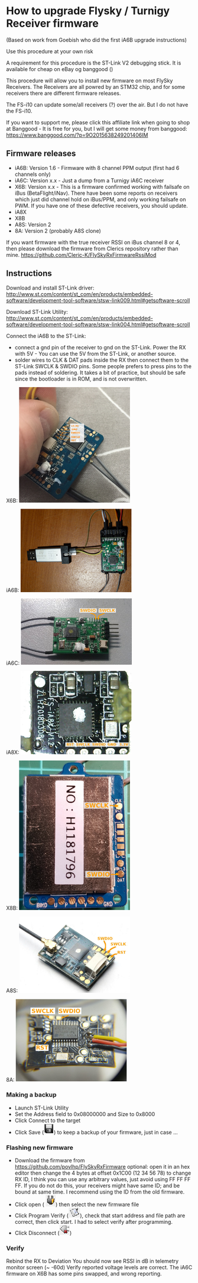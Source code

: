# How to upgrade Flysky / Turnigy Receiver firmware
(Based on work from Goebish who did the first iA6B upgrade instructions)

Use this procedure at your own risk 

A requirement for this procedure is the ST-Link V2 debugging stick. It is available for cheap on eBay og banggood ()

This procedure will allow you to install new firmware on most FlySky Receivers. The Receivers are all powred by an STM32 chip, and for some receivers there are different firmware releases.

The FS-i10 can update some/all receivers (?) over the air. But I do not have the FS-i10.

If you want to support me, please click this affiliate link when going to shop at Banggood - It is free for you, but I will get some money from banggood: 
https://www.banggood.com/?p=9O2015638249201406IM

## Firmware releases
* iA6B: Version 1.6 - Firmware with 8 channel PPM output (first had 6 channels only)
* iA6C: Version x.x - Just a dump from a Turnigy iA6C receiver
* X6B: Version x.x - This is a firmware confirmed working with failsafe on iBus (BetaFlight/iNav). There have been some reports on receivers which just did channel hold on iBus/PPM, and only working failsafe on PWM. If you have one of these defective receivers, you should update.
* iA8X
* X8B
* A8S: Version 2
* 8A: Version 2 (probably A8S clone)

If you want firmware with the true receiver RSSI on iBus channel 8 or 4, then please download the firmware from Clerics repository rather than mine.
https://github.com/Cleric-K/FlySkyRxFirmwareRssiMod

## Instructions
Download and install ST-Link driver:
http://www.st.com/content/st_com/en/products/embedded-software/development-tool-software/stsw-link009.html#getsoftware-scroll

Download ST-Link Utility:
http://www.st.com/content/st_com/en/products/embedded-software/development-tool-software/stsw-link004.html#getsoftware-scroll

Connect the iA6B to the ST-Link:
- connect a gnd pin of the receiver to gnd on the ST-Link. Power the RX with 5V - You can use the 5V from the ST-Link, or another source.
- solder wires to CLK & DAT pads inside the RX then connect them to the ST-Link SWCLK & SWDIO pins. Some people prefers to press pins to the pads instead of soldering. It takes a bit of practice, but should be safe since the bootloader is in ROM, and is not overwritten.

X6B: <IMG SRC="graphics/x6b.png" width="300px">

iA6B: <IMG SRC="graphics/iA6B.jpg" width="300px">

iA6C: <IMG SRC="graphics/ia6c.jpg" width="300px">

iA8X: <IMG SRC="graphics/ia8x.jpg" width="300px">

X8B: <IMG SRC="graphics/x8b.jpg" width="300px">

A8S: <IMG SRC="graphics/a8s.jpg" width="300px">

8A: <IMG SRC="graphics/8a.jpg" width="300px">


### Making a backup
* Launch ST-Link Utility
* Set the Address field to 0x08000000 and Size to 0x8000
* Click Connect to the target
* Click Save (![icon](graphics/Save.png)) to keep a backup of your firmware, just in case ...

### Flashing new firmware

* Download the firmware from https://github.com/povlhp/FlySkyRxFirmware
optional: open it in an hex editor then change the 4 bytes at offset 0x1C00 (12 34 56 78) to change RX ID, I think you can use any arbitrary values, just avoid using FF FF FF FF. If you do not do this, your receivers might have same ID; and be bound at same time.
I recommend using the ID from the old firmware.
* Click open (
![icon](graphics/iconConnect.png)) then select the new firmware file
* Click Program Verify (![icon](graphics/iconWrite.png)), check that start address and file path are correct, then click start. I had to select verify after programming.
* Click Disconnect (![icon](graphics/iconDisconnect.png))

### Verify
Rebind the RX to Deviation
You should now see RSSI in dB in telemetry monitor screen (~ -60d)
Verify reported voltage levels are correct. The iA6C firmware on X6B has some pins swapped, and wrong reporting.

